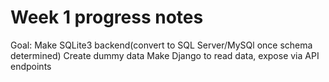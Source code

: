 # Week 1 progress notes

Goal:
    Make SQLite3 backend(convert to SQL Server/MySQl once schema determined)
    Create dummy data
    Make Django to read data, expose via API endpoints